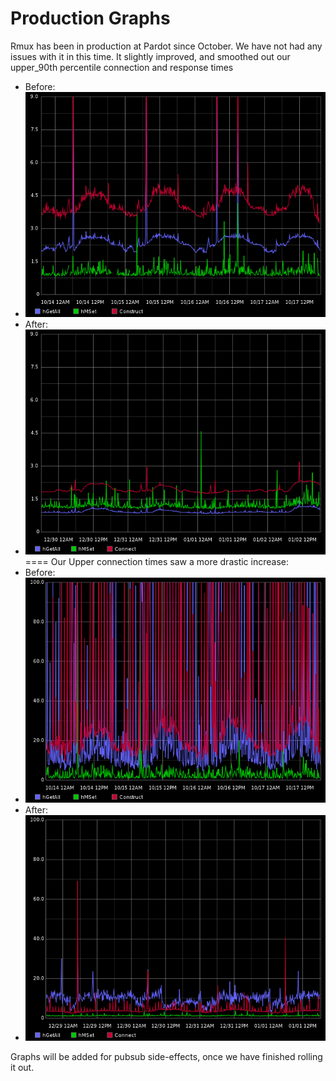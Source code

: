 # Production Graphs #
Rmux has been in production at Pardot since October.  We have not had any issues with it in this time.  It slightly improved, and smoothed out our upper_90th percentile connection and response times
- Before: 
- ![Direct connection, upper 90th](graphs/direct_upper90.png)
- After: 
- ![Rmux connection, upper 90th](graphs/rmux_upper90.png)
====
Our Upper connection times saw a more drastic increase:
- Before: 
- ![Direct connection, upper 90th](graphs/direct_upper.png)
- After: 
- ![Rmux connection, upper 90th](graphs/rmux_upper.png)

Graphs will be added for pubsub side-effects, once we have finished rolling it out.
